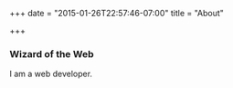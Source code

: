 +++
date = "2015-01-26T22:57:46-07:00"
title = "About"

+++

### Wizard of the Web

I am a web developer.
